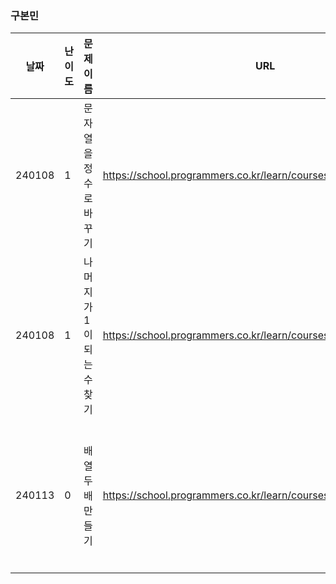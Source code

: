 ### 구본민
|날짜|난이도|문제 이름|URL|비고|
|----|----|----|----|----|
|240108|1|문자열을 정수로 바꾸기|https://school.programmers.co.kr/learn/courses/30/lessons/12925|재활훈련|
|240108|1|나머지가 1이 되는 수 찾기|https://school.programmers.co.kr/learn/courses/30/lessons/87389|재활훈련|
|240113|0|배열 두배 만들기|https://school.programmers.co.kr/learn/courses/30/lessons/120809|재활훈련 언제까지 하게|
